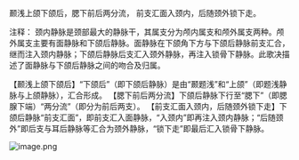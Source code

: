 颞浅上颌下颌后，腮下前后两分流，
前支汇面入颈内，后随颈外锁下走。

注释：
颈内静脉是颈部最大的静脉干，其属支分为颅内属支和颅外属支两种。颅外属支主要有面静脉和下颌后静脉。面静脉在下颌角下方与下颌后静脉前支汇合，继而注入颈内静脉；下颌后静脉后支汇入颈外静脉，再注入锁骨下静脉。此歌决描述了面静脉与下颌后静脉之间的吻合及归属。

【颞浅上颌下颌后】“下颌后”（即下颌后静脉）是由“颞题浅”和“上颌”（即题浅静脉与上颌静脉），汇合形成。
【腮下前后两分流】下颌后静脉下行至“腮下”（即腮腺下端）“两分流”（即分为前后两支）。
【前支汇面入颈内，后随颈外锁下走】下颌后静脉“前支汇面”，即前支汇入面静脉，“入颈内”即再注入颈内静脉；“后随颈外”即后支与耳后静脉等汇合为颈外静脉，“锁下走”即最后汇入锁骨下静脉。

![image.png](https://picgo18719498306.oss-cn-guangzhou.aliyuncs.com/20250808160921758.png)
